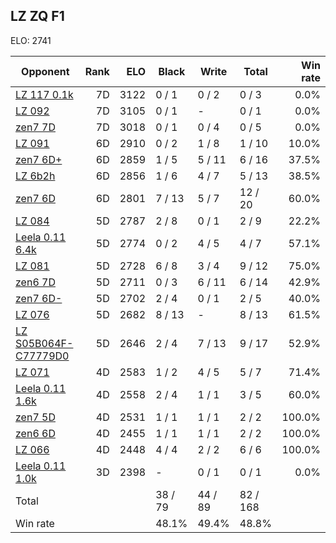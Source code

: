 ## LZ ZQ F1 ##

ELO: 2741

Opponent | Rank | ELO | Black | Write | Total | Win rate
---------|-----:|----:|-------|-------|-------|-------:
[LZ 117 0.1k](LZ%20117%200.1k.md) | 7D | 3122 | 0 / 1 | 0 / 2 | 0 / 3 | 0.0%
[LZ 092](LZ%20092.md) | 7D | 3105 | 0 / 1 | - | 0 / 1 | 0.0%
[zen7 7D](zen7%207D.md) | 7D | 3018 | 0 / 1 | 0 / 4 | 0 / 5 | 0.0%
[LZ 091](LZ%20091.md) | 6D | 2910 | 0 / 2 | 1 / 8 | 1 / 10 | 10.0%
[zen7 6D+](zen7%206D+.md) | 6D | 2859 | 1 / 5 | 5 / 11 | 6 / 16 | 37.5%
[LZ 6b2h](LZ%206b2h.md) | 6D | 2856 | 1 / 6 | 4 / 7 | 5 / 13 | 38.5%
[zen7 6D](zen7%206D.md) | 6D | 2801 | 7 / 13 | 5 / 7 | 12 / 20 | 60.0%
[LZ 084](LZ%20084.md) | 5D | 2787 | 2 / 8 | 0 / 1 | 2 / 9 | 22.2%
[Leela 0.11 6.4k](Leela%200.11%206.4k.md) | 5D | 2774 | 0 / 2 | 4 / 5 | 4 / 7 | 57.1%
[LZ 081](LZ%20081.md) | 5D | 2728 | 6 / 8 | 3 / 4 | 9 / 12 | 75.0%
[zen6 7D](zen6%207D.md) | 5D | 2711 | 0 / 3 | 6 / 11 | 6 / 14 | 42.9%
[zen7 6D-](zen7%206D-.md) | 5D | 2702 | 2 / 4 | 0 / 1 | 2 / 5 | 40.0%
[LZ 076](LZ%20076.md) | 5D | 2682 | 8 / 13 | - | 8 / 13 | 61.5%
[LZ S05B064F-C77779D0](LZ%20S05B064F-C77779D0.md) | 5D | 2646 | 2 / 4 | 7 / 13 | 9 / 17 | 52.9%
[LZ 071](LZ%20071.md) | 4D | 2583 | 1 / 2 | 4 / 5 | 5 / 7 | 71.4%
[Leela 0.11 1.6k](Leela%200.11%201.6k.md) | 4D | 2558 | 2 / 4 | 1 / 1 | 3 / 5 | 60.0%
[zen7 5D](zen7%205D.md) | 4D | 2531 | 1 / 1 | 1 / 1 | 2 / 2 | 100.0%
[zen6 6D](zen6%206D.md) | 4D | 2455 | 1 / 1 | 1 / 1 | 2 / 2 | 100.0%
[LZ 066](LZ%20066.md) | 4D | 2448 | 4 / 4 | 2 / 2 | 6 / 6 | 100.0%
[Leela 0.11 1.0k](Leela%200.11%201.0k.md) | 3D | 2398 | - | 0 / 1 | 0 / 1 | 0.0%
Total | | | 38 / 79 | 44 / 89 | 82 / 168 | 
Win rate| | | 48.1% | 49.4% | 48.8% | 
